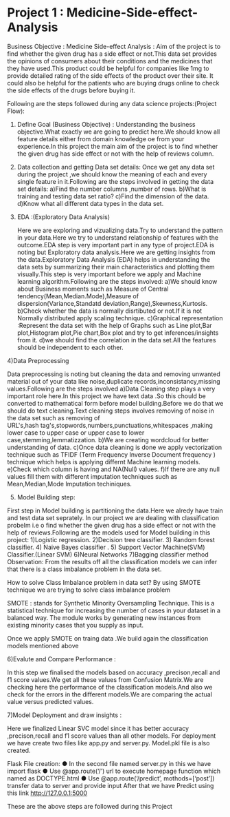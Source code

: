 # Project 1 : Medicine-Side-effect-Analysis

Business Objective : Medicine Side-effect Analysis : Aim of the project is to find whether the given drug has a side effect or not.This data set provides the opinions of consumers about their conditions and the medicines that they have used.This product could be helpful for companies like 1mg to provide detailed rating of the side effects of the product over their site. It could also be helpful for the patients who are buying drugs online to check the side effects of the drugs before buying it.

Following are the steps followed during any data science projects:(Project Flow):

1) Define Goal (Business Objective) : 
   Understanding the business objective.What exactly we are going to predict here.We should know all feature details either from domain knowledge oe from your experience.In this project the main aim of the project is to find whether the given drug has side effect or not with the help of reviews column.

2) Data collection and getting Data set details:
   Once we get any data set during the project ,we should know the meaning of each and every single feature in it.Following are the steps involved in getting the data set details:                               a)Find the number columns ,number of rows.
                              b)What is training and testing data set ratio?
                              c)Find the dimension of the data.
                              d)Know what all different data types in the data set.
                              
                             
3) EDA :(Exploratory Data Analysis)

   Here we are exploring and vizualizing data.Try to understand the pattern in your data.Here we try to understand relationship of features with the outcome.EDA step is very important part in any type of project.EDA is noting but Exploratory data analysis.Here we are getting insights from the data.Exploratory Data Analysis (EDA) helps in understanding the data sets by summarizing their main characteristics and plotting them visually.This step is very important before we apply and Machine learning algorithm.Following are the steps involved:
                             a)We should know about Business moments such as Measure of Central tendency(Mean,Median.Mode),Measure of dispersion(Variance,Standatd                                             deviation,Range),Skewness,Kurtosis.
                             b)Check whether the data is normally disrtibuted or not.If it is not Normally distributed apply scaling technique.
                             c)Graphical representation :Represent the data set with the help of Graphs such as Line plot,Bar plot,Histogram plot,Pie chart,Box plot and try to                                  get inferences/insights from it.
                             d)we should find the correlation in the data set.All the features should be independent to each other.
 
 4)Data Preprocessing

Data preprocessing is noting but cleaning the data and removing unwanted material out of your data like noise,duplicate records,inconsistancy,missing values.Following are the steps involved
     a)Data Cleaning step plays a very important role here.In this project we have text data .So this chould be converted to mathematical form before                                    model building.Before we do that we should do text cleaning.Text cleaning steps involves removing of noise in the data set such as removing of  
       URL's,hash tag's,stopwords,numbers,punctuations,whitespaces ,making lower case to upper case or upper case to lower case,stemming,lemmatizzation.
     b)We are creating wordcloud for better understanding of data.
     c)Once data cleaning is done we apply vectorization technique such as TFIDF (Term Frequency Inverse Document frequency ) technique which helps is                                  applying differnt Machine learning models.
     e)Check which column is having and NA(Null) values.
     f)If there are any null values fill them with different imputation techniques such as Mean,Median,Mode Imputation techiniques.
                             
                             
  
 5) Model Building step:
 
 First step in Model building is partitioning the data.Here we alredy have train and test data set seprately.
       In our project we are dealing with classification probelm i.e o find whether the given drug has a side effect or not with the help of reviews.Following are the models used for Model building in this project:
                                         1)Logistic regression.
                                         2)Decision tree classifier.
                                         3) Random forest classifier.
                                         4) Naive Bayes classifier .
                                         5) Support Vector Machine(SVM) Classifier.(Linear SVM)
                                         6)Neural Networks
                                         7)Bagging classifier method
Observation:  From the results off all the classification models we can infer that there is a class imbalance problem in the data set.

How to solve Class Imbalance problem in data set?
By using SMOTE technique we are trying to solve class imbalance problem

SMOTE : stands for Synthetic Minority Oversampling Technique. This is a statistical technique for increasing the number of cases in your dataset in a balanced way. The module works by generating new instances from existing minority cases that you supply as input.

 Once we apply SMOTE on traing data .We build again the classification models mentioned above
 
 6)Evalute and Compare Performance :

   In this step  we finalised the models based on accuracy ,precison,recall and f1 score values.We get all these values from Confusion Matrix.We are checking here the performance of the classification models.And also we check for the errors in the different models.We are comparing the actual value versus predicted values.
          
        
 7)Model Deployment and draw insights :
 
  Here we finalized Linear SVC model since it has better accuracy ,precison,recall and f1 score values than all other models. 
  For deployment we have create two files like app.py and server.py. Model.pkl file is also created.

Flask File creation:
●	In the second file named server.py in this we have import flask
●	Use @app.route(‘/’) url to execute homepage function which named as DOCTYPE.html
●	Use @app.route(‘/predict’, mothods=[‘post’]) transfer data to server and provide input
After that we have Predict using this link http://127.0.0.1:5000


These are the above steps are followed during this Project








                             
                             
                             
                             
                             
                             
                             
                             
                             
                             
                             
                             
                             
                             
                             
                             
                             
                             
                             
                             
                             
                             
                             
                             
                             
                             
                             
 
                          
